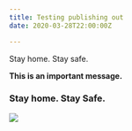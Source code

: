 ```yaml
---
title: Testing publishing out
date: 2020-03-28T22:00:00Z

---
```

Stay home. Stay safe.

**This is an important message.**

### Stay home. Stay Safe.

![](/../../matheo-jbt-MYN9ybY3vVc-unsplash.jpg)